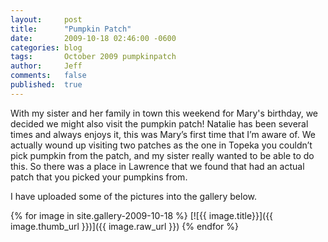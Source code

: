 ```yaml
---
layout:     post
title:      "Pumpkin Patch"
date:       2009-10-18 02:46:00 -0600
categories: blog
tags:       October 2009 pumpkinpatch
author:     Jeff
comments:   false
published:  true
---
```

With my sister and her family in town this weekend for Mary's birthday, we decided we might also visit the pumpkin patch! Natalie has been several times and always enjoys it, this was Mary’s first time that I’m aware of. We actually wound up visiting two patches as the one in Topeka you couldn’t pick pumpkin from the patch, and my sister really wanted to be able to do this. So there was a place in Lawrence that we found that had an actual patch that you picked your pumpkins from.

I have uploaded some of the pictures into the gallery below.

{% for image in site.gallery-2009-10-18 %}
  [![{{ image.title}}]({{ image.thumb_url }})]({{ image.raw_url }})
{% endfor %}
